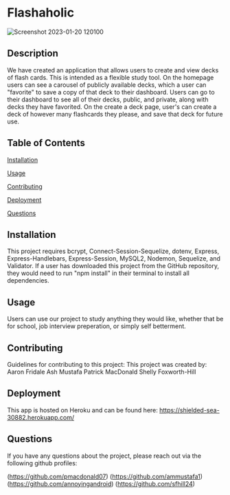 # Flashaholic


![Screenshot 2023-01-20 120100](https://user-images.githubusercontent.com/49098706/213759409-06f1ec12-4bdf-4e66-9b4f-1edab455277a.png)

  ## Description
We have created an application that allows users to create and view decks of flash cards. This is intended as a flexible study tool. On the homepage users can see a carousel of publicly available decks, which a user can "favorite" to save a copy of that deck to their dashboard. Users can go to their dashboard to see all of their decks, public, and private, along with decks they have favorited. On the create a deck page, user's can create a deck of however many flashcards they please, and save that deck for future use.

  ## Table of Contents
  [Installation](#installation)

  [Usage](#usage)

  [Contributing](#contributing)
  
  [Deployment](#deployment)

  [Questions](#questions)

  ## Installation
  This project requires bcrypt, Connect-Session-Sequelize, dotenv, Express, Express-Handlebars, Express-Session, MySQL2, Nodemon, Sequelize, and Validator. If a user     has downloaded this project from the GitHub repository, they would need to run "npm install" in their terminal to install all dependencies.

  ## Usage
  Users can use our project to study anything they would like, whether that be for school, job interview preperation, or simply self betterment.

  ## Contributing
  Guidelines for contributing to this project:
  This project was created by:
  Aaron Fridale
  Ash Mustafa
  Patrick MacDonald
  Shelly Foxworth-Hill
  
  ## Deployment
  
  This app is hosted on Heroku and can be found here: https://shielded-sea-30882.herokuapp.com/

  ## Questions
  If you have any questions about the project, please reach out via the following github profiles:

  (https://github.com/pmacdonald07)
  (https://github.com/ammustafa1)
  (https://github.com/annoyingandroid)
  (https://github.com/sfhill24)

